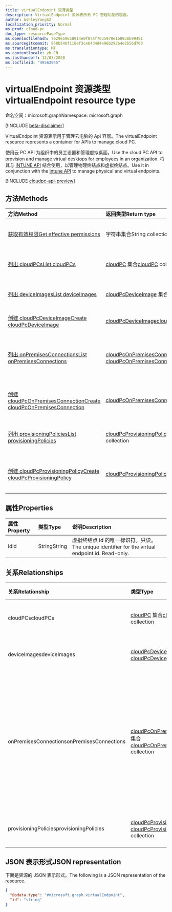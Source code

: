 ```yaml
---
title: virtualEndpoint 资源类型
description: VirtualEndpoint 资源表示云 PC 管理功能的容器。
author: AshleyYangSZ
localization_priority: Normal
ms.prod: cloud-pc
doc_type: resourcePageType
ms.openlocfilehash: 7e29e59658914e0f07af7635979e1b8938b99491
ms.sourcegitcommit: 958b540f118ef3ce64d4d4e96b29264e2b56d703
ms.translationtype: MT
ms.contentlocale: zh-CN
ms.lasthandoff: 12/03/2020
ms.locfileid: "49563945"
---
```

# <a name="virtualendpoint-resource-type"></a><span data-ttu-id="16976-103">virtualEndpoint 资源类型</span><span class="sxs-lookup"><span data-stu-id="16976-103">virtualEndpoint resource type</span></span>

<span data-ttu-id="16976-104">命名空间：microsoft.graph</span><span class="sxs-lookup"><span data-stu-id="16976-104">Namespace: microsoft.graph</span></span>

[!INCLUDE [beta-disclaimer](../../includes/beta-disclaimer.md)]

<span data-ttu-id="16976-105">VirtualEndpoint 资源表示用于管理云电脑的 Api 容器。</span><span class="sxs-lookup"><span data-stu-id="16976-105">The virtualEndpoint resource represents a container for APIs to manage cloud PC.</span></span>

<span data-ttu-id="16976-106">使用云 PC API 为组织中的员工设置和管理虚拟桌面。</span><span class="sxs-lookup"><span data-stu-id="16976-106">Use the cloud PC API to provision and manage virtual desktops for employees in an organization.</span></span> <span data-ttu-id="16976-107">将其与 [INTUNE API](../resources/intune-graph-overview.md) 结合使用，以管理物理终结点和虚拟终结点。</span><span class="sxs-lookup"><span data-stu-id="16976-107">Use it in conjunction with the [Intune API](../resources/intune-graph-overview.md) to manage physical and virtual endpoints.</span></span>

[!INCLUDE [cloudpc-api-preview](../../includes/cloudpc-api-preview.md)]
## <a name="methods"></a><span data-ttu-id="16976-108">方法</span><span class="sxs-lookup"><span data-stu-id="16976-108">Methods</span></span>

|<span data-ttu-id="16976-109">方法</span><span class="sxs-lookup"><span data-stu-id="16976-109">Method</span></span>|<span data-ttu-id="16976-110">返回类型</span><span class="sxs-lookup"><span data-stu-id="16976-110">Return type</span></span>|<span data-ttu-id="16976-111">说明</span><span class="sxs-lookup"><span data-stu-id="16976-111">Description</span></span>|
|:---|:---|:---|
|[<span data-ttu-id="16976-112">获取有效权限</span><span class="sxs-lookup"><span data-stu-id="16976-112">Get effective permissions</span></span>](../api/virtualendpoint-geteffectivepermissions.md)|<span data-ttu-id="16976-113">字符串集合</span><span class="sxs-lookup"><span data-stu-id="16976-113">String collection</span></span>|<span data-ttu-id="16976-114">查看当前经过身份验证的用户的有效权限。</span><span class="sxs-lookup"><span data-stu-id="16976-114">View the effective permissions of the currently authenticated user.</span></span>|
|[<span data-ttu-id="16976-115">列出 cloudPCs</span><span class="sxs-lookup"><span data-stu-id="16976-115">List cloudPCs</span></span>](../api/virtualendpoint-list-cloudpcs.md)|<span data-ttu-id="16976-116">[cloudPC](../resources/cloudpc.md) 集合</span><span class="sxs-lookup"><span data-stu-id="16976-116">[cloudPC](../resources/cloudpc.md) collection</span></span>|<span data-ttu-id="16976-117">列出 [cloudPC](../resources/cloudpc.md) 对象的属性和关系。</span><span class="sxs-lookup"><span data-stu-id="16976-117">List properties and relationships of the [cloudPC](../resources/cloudpc.md) objects.</span></span>|
|[<span data-ttu-id="16976-118">列出 deviceImages</span><span class="sxs-lookup"><span data-stu-id="16976-118">List deviceImages</span></span>](../api/virtualendpoint-list-deviceimages.md)|<span data-ttu-id="16976-119">[cloudPcDeviceImage](../resources/cloudpcdeviceimage.md) 集合</span><span class="sxs-lookup"><span data-stu-id="16976-119">[cloudPcDeviceImage](../resources/cloudpcdeviceimage.md) collection</span></span>|<span data-ttu-id="16976-120">列出 [cloudPcDeviceImage](../resources/cloudpcdeviceimage.md) 对象的属性和关系。</span><span class="sxs-lookup"><span data-stu-id="16976-120">List the properties and relationships of [cloudPcDeviceImage](../resources/cloudpcdeviceimage.md) objects.</span></span>|
|[<span data-ttu-id="16976-121">创建 cloudPcDeviceImage</span><span class="sxs-lookup"><span data-stu-id="16976-121">Create cloudPcDeviceImage</span></span>](../api/virtualendpoint-post-deviceimages.md)|[<span data-ttu-id="16976-122">cloudPcDeviceImage</span><span class="sxs-lookup"><span data-stu-id="16976-122">cloudPcDeviceImage</span></span>](../resources/cloudpcdeviceimage.md)|<span data-ttu-id="16976-123">创建新的 [cloudPcDeviceImage](../resources/cloudpcdeviceimage.md) 对象。</span><span class="sxs-lookup"><span data-stu-id="16976-123">Create a new [cloudPcDeviceImage](../resources/cloudpcdeviceimage.md) object.</span></span>|
|[<span data-ttu-id="16976-124">列出 onPremisesConnections</span><span class="sxs-lookup"><span data-stu-id="16976-124">List onPremisesConnections</span></span>](../api/virtualendpoint-list-onpremisesconnections.md)|<span data-ttu-id="16976-125">[cloudPcOnPremisesConnection](../resources/cloudpconpremisesconnection.md) 集合</span><span class="sxs-lookup"><span data-stu-id="16976-125">[cloudPcOnPremisesConnection](../resources/cloudpconpremisesconnection.md) collection</span></span>|<span data-ttu-id="16976-126">列出 [cloudPcOnPremisesConnection](../resources/cloudpconpremisesconnection.md) 对象的属性和关系。</span><span class="sxs-lookup"><span data-stu-id="16976-126">List properties and relationships of the [cloudPcOnPremisesConnection](../resources/cloudpconpremisesconnection.md) objects.</span></span>|
|[<span data-ttu-id="16976-127">创建 cloudPcOnPremisesConnection</span><span class="sxs-lookup"><span data-stu-id="16976-127">Create cloudPcOnPremisesConnection</span></span>](../api/virtualendpoint-post-onpremisesconnections.md)|[<span data-ttu-id="16976-128">cloudPcOnPremisesConnection</span><span class="sxs-lookup"><span data-stu-id="16976-128">cloudPcOnPremisesConnection</span></span>](../resources/cloudpconpremisesconnection.md)|<span data-ttu-id="16976-129">创建新的 [cloudPcOnPremisesConnection](../resources/cloudpconpremisesconnection.md) 对象。</span><span class="sxs-lookup"><span data-stu-id="16976-129">Create a new [cloudPcOnPremisesConnection](../resources/cloudpconpremisesconnection.md) object.</span></span>|
|[<span data-ttu-id="16976-130">列出 provisioningPolicies</span><span class="sxs-lookup"><span data-stu-id="16976-130">List provisioningPolicies</span></span>](../api/virtualendpoint-list-provisioningpolicies.md)|<span data-ttu-id="16976-131">[cloudPcProvisioningPolicy](../resources/cloudpcprovisioningpolicy.md) 集合</span><span class="sxs-lookup"><span data-stu-id="16976-131">[cloudPcProvisioningPolicy](../resources/cloudpcprovisioningpolicy.md) collection</span></span>|<span data-ttu-id="16976-132">列出 [cloudPcProvisioningPolicy](../resources/cloudpcprovisioningpolicy.md) 对象的属性和关系。</span><span class="sxs-lookup"><span data-stu-id="16976-132">List properties and relationships of the [cloudPcProvisioningPolicy](../resources/cloudpcprovisioningpolicy.md) objects.</span></span>|
|[<span data-ttu-id="16976-133">创建 cloudPcProvisioningPolicy</span><span class="sxs-lookup"><span data-stu-id="16976-133">Create cloudPcProvisioningPolicy</span></span>](../api/virtualendpoint-post-provisioningpolicies.md)|[<span data-ttu-id="16976-134">cloudPcProvisioningPolicy</span><span class="sxs-lookup"><span data-stu-id="16976-134">cloudPcProvisioningPolicy</span></span>](../resources/cloudpcprovisioningpolicy.md)|<span data-ttu-id="16976-135">创建新的 [cloudPcProvisioningPolicy](../resources/cloudpcprovisioningpolicy.md) 对象。</span><span class="sxs-lookup"><span data-stu-id="16976-135">Create a new [cloudPcProvisioningPolicy](../resources/cloudpcprovisioningpolicy.md) object.</span></span>|

## <a name="properties"></a><span data-ttu-id="16976-136">属性</span><span class="sxs-lookup"><span data-stu-id="16976-136">Properties</span></span>

|<span data-ttu-id="16976-137">属性</span><span class="sxs-lookup"><span data-stu-id="16976-137">Property</span></span>|<span data-ttu-id="16976-138">类型</span><span class="sxs-lookup"><span data-stu-id="16976-138">Type</span></span>|<span data-ttu-id="16976-139">说明</span><span class="sxs-lookup"><span data-stu-id="16976-139">Description</span></span>|
|:---|:---|:---|
|<span data-ttu-id="16976-140">id</span><span class="sxs-lookup"><span data-stu-id="16976-140">id</span></span>|<span data-ttu-id="16976-141">String</span><span class="sxs-lookup"><span data-stu-id="16976-141">String</span></span>|<span data-ttu-id="16976-142">虚拟终结点 id 的唯一标识符。只读。</span><span class="sxs-lookup"><span data-stu-id="16976-142">The unique identifier for the virtual endpoint id. Read-only.</span></span>|

## <a name="relationships"></a><span data-ttu-id="16976-143">关系</span><span class="sxs-lookup"><span data-stu-id="16976-143">Relationships</span></span>

|<span data-ttu-id="16976-144">关系</span><span class="sxs-lookup"><span data-stu-id="16976-144">Relationship</span></span>|<span data-ttu-id="16976-145">类型</span><span class="sxs-lookup"><span data-stu-id="16976-145">Type</span></span>|<span data-ttu-id="16976-146">说明</span><span class="sxs-lookup"><span data-stu-id="16976-146">Description</span></span>|
|:---|:---|:---|
|<span data-ttu-id="16976-147">cloudPCs</span><span class="sxs-lookup"><span data-stu-id="16976-147">cloudPCs</span></span>|<span data-ttu-id="16976-148">[cloudPC](../resources/cloudpc.md) 集合</span><span class="sxs-lookup"><span data-stu-id="16976-148">[cloudPC](../resources/cloudpc.md) collection</span></span>|<span data-ttu-id="16976-149">云托管虚拟桌面。</span><span class="sxs-lookup"><span data-stu-id="16976-149">Cloud managed virtual desktops.</span></span>|
|<span data-ttu-id="16976-150">deviceImages</span><span class="sxs-lookup"><span data-stu-id="16976-150">deviceImages</span></span>|<span data-ttu-id="16976-151">[cloudPcDeviceImage](../resources/cloudpcdeviceimage.md) 集合</span><span class="sxs-lookup"><span data-stu-id="16976-151">[cloudPcDeviceImage](../resources/cloudpcdeviceimage.md) collection</span></span>|<span data-ttu-id="16976-152">云电脑上的图像资源。</span><span class="sxs-lookup"><span data-stu-id="16976-152">The image resource on cloud PC.</span></span>|
|<span data-ttu-id="16976-153">onPremisesConnections</span><span class="sxs-lookup"><span data-stu-id="16976-153">onPremisesConnections</span></span>|<span data-ttu-id="16976-154">[cloudPcOnPremisesConnection](../resources/cloudpconpremisesconnection.md) 集合</span><span class="sxs-lookup"><span data-stu-id="16976-154">[cloudPcOnPremisesConnection](../resources/cloudpconpremisesconnection.md) collection</span></span>|<span data-ttu-id="16976-155">可用于为云电脑建立本地网络连接的 Azure 资源信息的已定义集合。</span><span class="sxs-lookup"><span data-stu-id="16976-155">A defined collection of Azure resource information that can be used to establish on-premises network connectivity for cloud PCs.</span></span>|
|<span data-ttu-id="16976-156">provisioningPolicies</span><span class="sxs-lookup"><span data-stu-id="16976-156">provisioningPolicies</span></span>|<span data-ttu-id="16976-157">[cloudPcProvisioningPolicy](../resources/cloudpcprovisioningpolicy.md) 集合</span><span class="sxs-lookup"><span data-stu-id="16976-157">[cloudPcProvisioningPolicy](../resources/cloudpcprovisioningpolicy.md) collection</span></span>|<span data-ttu-id="16976-158">云电脑预配策略。</span><span class="sxs-lookup"><span data-stu-id="16976-158">cloud PC provisioning policy.</span></span>|

## <a name="json-representation"></a><span data-ttu-id="16976-159">JSON 表示形式</span><span class="sxs-lookup"><span data-stu-id="16976-159">JSON representation</span></span>

<span data-ttu-id="16976-160">下面是资源的 JSON 表示形式。</span><span class="sxs-lookup"><span data-stu-id="16976-160">The following is a JSON representation of the resource.</span></span>
<!-- {
  "blockType": "resource",
  "keyProperty": "id",
  "@odata.type": "microsoft.graph.virtualEndpoint",
  "baseType": "",
  "openType": false
}
-->

``` json
{
  "@odata.type": "#microsoft.graph.virtualEndpoint",
  "id": "string"
}
```
